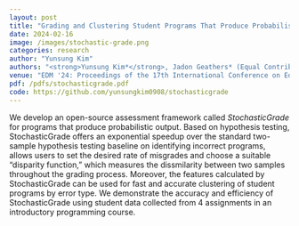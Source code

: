 ```yaml
---
layout: post
title: "Grading and Clustering Student Programs That Produce Probabilistic Output"
date: 2024-02-16
image: /images/stochastic-grade.png
categories: research
author: "Yunsung Kim"
authors: "<strong>Yunsung Kim*</strong>, Jadon Geathers* (Equal Contribution), Chris Piech"
venue: "EDM '24: Proceedings of the 17th International Conference on Educational Data Mining"
pdf: /pdfs/stochasticgrade.pdf
code: https://github.com/yunsungkim0908/stochasticgrade
---
```

We develop an open-source assessment framework called <i>StochasticGrade</i> for programs that produce probabilistic output. Based on hypothesis testing, StochasticGrade offers an exponential speedup over the standard two-sample hypothesis testing baseline on identifying incorrect programs, allows users to set the desired rate of misgrades and choose a suitable “disparity function,” which measures the dissmilarity between two samples throughout the grading process. Moreover, the features calculated by StochasticGrade can be used for fast and accurate clustering of student programs by error type. We demonstrate the accuracy and efficiency of StochasticGrade using student data collected from 4 assignments in an introductory programming course.

